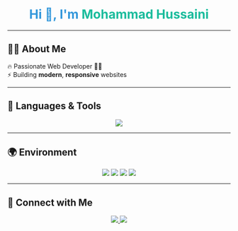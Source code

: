 <h1 align="center" style="color:#3498db;">
  Hi 👋, I'm <span style="color:#1abc9c;">Mohammad Hussaini</span>
</h1>

---

## 🧑‍💻 About Me
🔥 Passionate Web Developer 🧑‍💻  
⚡ Building **modern**, **responsive** websites  

---

## 🚀 Languages & Tools
<p align="center">
  <img src="https://skillicons.dev/icons?i=html,css,javascript,python,php,git,github,vscode,figma&theme=dark" />
</p>

---

## 🌍 Environment
<p align="center">
  <img src="https://img.shields.io/badge/Windows-0078D6?style=for-the-badge&logo=windows&logoColor=white" />
  <img src="https://img.shields.io/badge/Linux-FCC624?style=for-the-badge&logo=linux&logoColor=black" />
  <img src="https://img.shields.io/badge/VSCode-007ACC?style=for-the-badge&logo=visual-studio-code&logoColor=white" />
  <img src="https://img.shields.io/badge/Docker-2496ED?style=for-the-badge&logo=docker&logoColor=white" />
</p>

---

## 🔗 Connect with Me
<p align="center">
  <a href="https://www.linkedin.com/in/mohammadhu1" target="_blank">
    <img src="https://img.shields.io/badge/LinkedIn-0077B5?style=for-the-badge&logo=linkedin&logoColor=white" />
  </a>
  <a href="https://www.instagram.com/mohammadhu1" target="_blank">
    <img src="https://img.shields.io/badge/Instagram-E4405F?style=for-the-badge&logo=instagram&logoColor=white" />
  </a>
</p>

